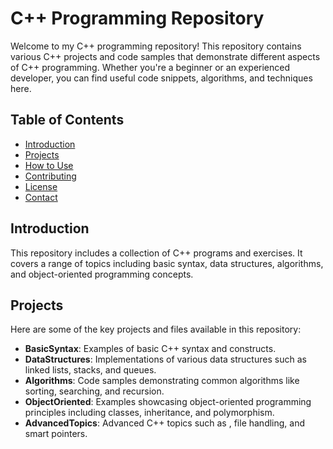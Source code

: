 # C++ Programming Repository

Welcome to my C++ programming repository! This repository contains various C++ projects and code samples that demonstrate different aspects of C++ programming. Whether you're a beginner or an experienced developer, you can find useful code snippets, algorithms, and techniques here.

## Table of Contents

- [Introduction](#introduction)
- [Projects](#projects)
- [How to Use](#how-to-use)
- [Contributing](#contributing)
- [License](#license)
- [Contact](#contact)

## Introduction

This repository includes a collection of C++ programs and exercises. It covers a range of topics including basic syntax, data structures, algorithms, and object-oriented programming concepts.

## Projects

Here are some of the key projects and files available in this repository:

- **BasicSyntax**: Examples of basic C++ syntax and constructs.
- **DataStructures**: Implementations of various data structures such as linked lists, stacks, and queues.
- **Algorithms**: Code samples demonstrating common algorithms like sorting, searching, and recursion.
- **ObjectOriented**: Examples showcasing object-oriented programming principles including classes, inheritance, and polymorphism.
- **AdvancedTopics**: Advanced C++ topics such as , file handling, and smart pointers.
